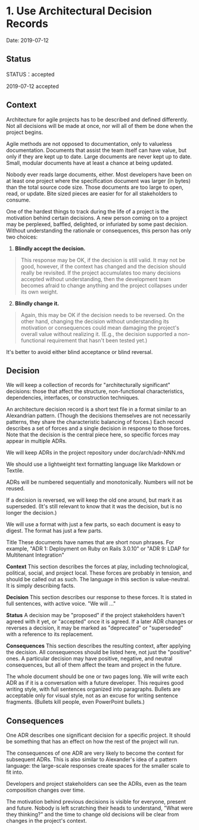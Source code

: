 # 1. Use Architectural Decision Records

Date: 2019-07-12

## Status

STATUS：accepted

2019-07-12 accepted

## Context

Architecture for agile projects has to be described and defined differently.
Not all decisions will be made at once, nor will all of them be done when the
project begins.

Agile methods are not opposed to documentation, only to valueless
documentation. Documents that assist the team itself can have value, but only
if they are kept up to date. Large documents are never kept up to date. Small,
modular documents have at least a chance at being updated.

Nobody ever reads large documents, either. Most developers have been on at
least one project where the specification document was larger (in bytes) than
the total source code size. Those documents are too large to open, read, or
update. Bite sized pieces are easier for for all stakeholders to consume.

One of the hardest things to track during the life of a project is the
motivation behind certain decisions. A new person coming on to a project may be
perplexed, baffled, delighted, or infuriated by some past decision. Without
understanding the rationale or consequences, this person has only two choices:

1. **Blindly accept the decision.**
> This response may be OK, if the decision is still valid. It may not be good,
> however, if the context has changed and the decision should really be
> revisited. If the project accumulates too many decisions accepted without
> understanding, then the development team becomes afraid to change anything
> and the project collapses under its own weight.

2. **Blindly change it.**
> Again, this may be OK if the decision needs to be reversed. On the other
> hand, changing the decision without understanding its motivation or
> consequences could mean damaging the project's overall value without
> realizing it. (E.g., the decision supported a non-functional requirement that
> hasn't been tested yet.)

It's better to avoid either blind acceptance or blind reversal.

## Decision

We will keep a collection of records for "architecturally significant"
decisions: those that affect the structure, non-functional characteristics,
dependencies, interfaces, or construction techniques.

An architecture decision record is a short text file in a format similar to an
Alexandrian pattern. (Though the decisions themselves are not necessarily
patterns, they share the characteristic balancing of forces.) Each record
describes a set of forces and a single decision in response to those forces.
Note that the decision is the central piece here, so specific forces may appear
in multiple ADRs.

We will keep ADRs in the project repository under doc/arch/adr-NNN.md

We should use a lightweight text formatting language like Markdown or Textile.

ADRs will be numbered sequentially and monotonically. Numbers will not be
reused.

If a decision is reversed, we will keep the old one around, but mark it as
superseded. (It's still relevant to know that it was the decision, but is no
longer the decision.)

We will use a format with just a few parts, so each document is easy to digest.
The format has just a few parts.

Title These documents have names that are short noun phrases. For example, "ADR
1: Deployment on Ruby on Rails 3.0.10" or "ADR 9: LDAP for Multitenant
Integration"

**Context** This section describes the forces at play, including technological,
political, social, and project local. These forces are probably in tension, and
should be called out as such. The language in this section is value-neutral. It
is simply describing facts.

**Decision** This section describes our response to these forces. It is stated in
full sentences, with active voice. "We will ..."

**Status** A decision may be "proposed" if the project stakeholders haven't agreed
with it yet, or "accepted" once it is agreed. If a later ADR changes or
reverses a decision, it may be marked as "deprecated" or "superseded" with a
reference to its replacement.

**Consequences** This section describes the resulting context, after applying the
decision. All consequences should be listed here, not just the "positive" ones.
A particular decision may have positive, negative, and neutral consequences,
but all of them affect the team and project in the future.

The whole document should be one or two pages long. We will write each ADR as
if it is a conversation with a future developer. This requires good writing
style, with full sentences organized into paragraphs. Bullets are acceptable
only for visual style, not as an excuse for writing sentence fragments.
(Bullets kill people, even PowerPoint bullets.)

## Consequences

One ADR describes one significant decision for a specific project. It should be
something that has an effect on how the rest of the project will run.

The consequences of one ADR are very likely to become the context for
subsequent ADRs. This is also similar to Alexander's idea of a pattern
language: the large-scale responses create spaces for the smaller scale to fit
into.

Developers and project stakeholders can see the ADRs, even as the team
composition changes over time.

The motivation behind previous decisions is visible for everyone, present and
future. Nobody is left scratching their heads to understand, "What were they
thinking?" and the time to change old decisions will be clear from changes in
the project's context.
